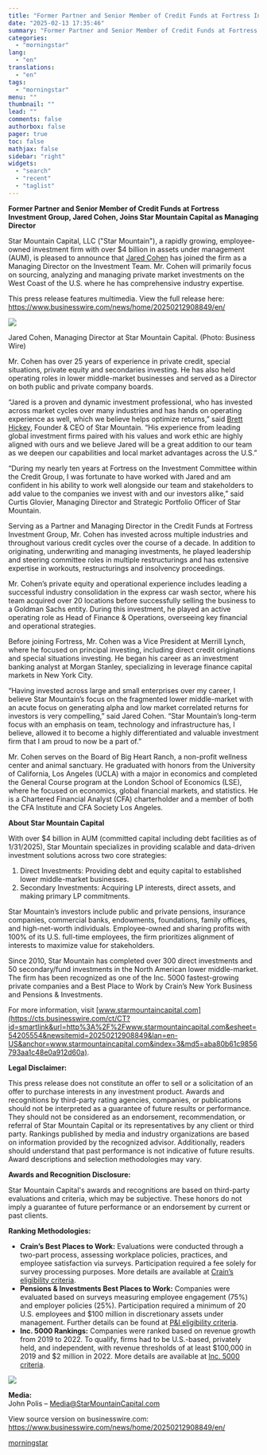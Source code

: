 ```yaml
---
title: "Former Partner and Senior Member of Credit Funds at Fortress Investment Group, Jared Cohen, Joins Star Mountain Capital as Managing Director"
date: "2025-02-13 17:35:46"
summary: "Former Partner and Senior Member of Credit Funds at Fortress Investment Group, Jared Cohen, Joins Star Mountain Capital as Managing Director Star Mountain Capital, LLC (\"Star Mountain\"), a rapidly growing, employee-owned investment firm with over $4 billion in assets under management (AUM), is pleased to announce that Jared Cohen has..."
categories:
  - "morningstar"
lang:
  - "en"
translations:
  - "en"
tags:
  - "morningstar"
menu: ""
thumbnail: ""
lead: ""
comments: false
authorbox: false
pager: true
toc: false
mathjax: false
sidebar: "right"
widgets:
  - "search"
  - "recent"
  - "taglist"
---
```


**Former Partner and Senior Member of Credit Funds at Fortress Investment Group, Jared Cohen, Joins Star Mountain Capital as Managing Director**

Star Mountain Capital, LLC ("Star Mountain"), a rapidly growing, employee-owned investment firm with over $4 billion in assets under management (AUM), is pleased to announce that [Jared Cohen](https://cts.businesswire.com/ct/CT?id=smartlink&url=https%3A%2F%2Fstarmountaincapital.com%2Fteam%2Fjared-cohen%2F&esheet=54205554&newsitemid=20250212908849&lan=en-US&anchor=Jared+Cohen&index=1&md5=c3d54f16603fa3744d72d460cbb5d22a) has joined the firm as a Managing Director on the Investment Team. Mr. Cohen will primarily focus on sourcing, analyzing and managing private market investments on the West Coast of the U.S. where he has comprehensive industry expertise.

This press release features multimedia. View the full release here: <https://www.businesswire.com/news/home/20250212908849/en/>

 ![](https://mms.businesswire.com/media/20250212908849/en/2380923/4/Jared_Cohen_Announcement.jpg)

Jared Cohen, Managing Director at Star Mountain Capital. (Photo: Business Wire)

Mr. Cohen has over 25 years of experience in private credit, special situations, private equity and secondaries investing. He has also held operating roles in lower middle-market businesses and served as a Director on both public and private company boards.

“Jared is a proven and dynamic investment professional, who has invested across market cycles over many industries and has hands on operating experience as well, which we believe helps optimize returns,” said [Brett Hickey](https://cts.businesswire.com/ct/CT?id=smartlink&url=https%3A%2F%2Fstarmountaincapital.com%2Fteam%2Fbrett-hickey%2F&esheet=54205554&newsitemid=20250212908849&lan=en-US&anchor=Brett+Hickey&index=2&md5=92e92bd1456044b7836de3a0ba0f08bf), Founder & CEO of Star Mountain. “His experience from leading global investment firms paired with his values and work ethic are highly aligned with ours and we believe Jared will be a great addition to our team as we deepen our capabilities and local market advantages across the U.S.”

“During my nearly ten years at Fortress on the Investment Committee within the Credit Group, I was fortunate to have worked with Jared and am confident in his ability to work well alongside our team and stakeholders to add value to the companies we invest with and our investors alike,” said Curtis Glovier, Managing Director and Strategic Portfolio Officer of Star Mountain.

Serving as a Partner and Managing Director in the Credit Funds at Fortress Investment Group, Mr. Cohen has invested across multiple industries and throughout various credit cycles over the course of a decade. In addition to originating, underwriting and managing investments, he played leadership and steering committee roles in multiple restructurings and has extensive expertise in workouts, restructurings and insolvency proceedings.

Mr. Cohen’s private equity and operational experience includes leading a successful industry consolidation in the express car wash sector, where his team acquired over 20 locations before successfully selling the business to a Goldman Sachs entity. During this investment, he played an active operating role as Head of Finance & Operations, overseeing key financial and operational strategies.

Before joining Fortress, Mr. Cohen was a Vice President at Merrill Lynch, where he focused on principal investing, including direct credit originations and special situations investing. He began his career as an investment banking analyst at Morgan Stanley, specializing in leverage finance capital markets in New York City.

“Having invested across large and small enterprises over my career, I believe Star Mountain’s focus on the fragmented lower middle-market with an acute focus on generating alpha and low market correlated returns for investors is very compelling,” said Jared Cohen. “Star Mountain’s long-term focus with an emphasis on team, technology and infrastructure has, I believe, allowed it to become a highly differentiated and valuable investment firm that I am proud to now be a part of.”

Mr. Cohen serves on the Board of Big Heart Ranch, a non-profit wellness center and animal sanctuary. He graduated with honors from the University of California, Los Angeles (UCLA) with a major in economics and completed the General Course program at the London School of Economics (LSE), where he focused on economics, global financial markets, and statistics. He is a Chartered Financial Analyst (CFA) charterholder and a member of both the CFA Institute and CFA Society Los Angeles.

**About Star Mountain Capital**

With over $4 billion in AUM (committed capital including debt facilities as of 1/31/2025), Star Mountain specializes in providing scalable and data-driven investment solutions across two core strategies:

1. Direct Investments: Providing debt and equity capital to established lower middle-market businesses.
2. Secondary Investments: Acquiring LP interests, direct assets, and making primary LP commitments.

Star Mountain’s investors include public and private pensions, insurance companies, commercial banks, endowments, foundations, family offices, and high-net-worth individuals. Employee-owned and sharing profits with 100% of its U.S. full-time employees, the firm prioritizes alignment of interests to maximize value for stakeholders.

Since 2010, Star Mountain has completed over 300 direct investments and 50 secondary/fund investments in the North American lower middle-market. The firm has been recognized as one of the Inc. 5000 fastest-growing private companies and a Best Place to Work by Crain’s New York Business and Pensions & Investments.

For more information, visit [www.starmountaincapital.com](https://cts.businesswire.com/ct/CT?id=smartlink&url=http%3A%2F%2Fwww.starmountaincapital.com&esheet=54205554&newsitemid=20250212908849&lan=en-US&anchor=www.starmountaincapital.com&index=3&md5=aba80b61c9856793aa1c48e0a912d60a).

**Legal Disclaimer:**

This press release does not constitute an offer to sell or a solicitation of an offer to purchase interests in any investment product. Awards and recognitions by third-party rating agencies, companies, or publications should not be interpreted as a guarantee of future results or performance. They should not be considered as an endorsement, recommendation, or referral of Star Mountain Capital or its representatives by any client or third party. Rankings published by media and industry organizations are based on information provided by the recognized advisor. Additionally, readers should understand that past performance is not indicative of future results. Award descriptions and selection methodologies may vary.

**Awards and Recognition Disclosure:**

Star Mountain Capital's awards and recognitions are based on third-party evaluations and criteria, which may be subjective. These honors do not imply a guarantee of future performance or an endorsement by current or past clients.

**Ranking Methodologies:**

* **Crain’s Best Places to Work:** Evaluations were conducted through a two-part process, assessing workplace policies, practices, and employee satisfaction via surveys. Participation required a fee solely for survey processing purposes. More details are available at [Crain’s eligibility criteria](https://cts.businesswire.com/ct/CT?id=smartlink&url=https%3A%2F%2Fbestcompaniesgroup.com%2Fbest-companies-to-work-for-in-new-york%2Feligibility%2F&esheet=54205554&newsitemid=20250212908849&lan=en-US&anchor=Crain%26%238217%3Bs+eligibility+criteria&index=4&md5=3e6612ec51a287798eb8e4665e5d11d3).
* **Pensions & Investments Best Places to Work:** Companies were evaluated based on surveys measuring employee engagement (75%) and employer policies (25%). Participation required a minimum of 20 U.S. employees and $100 million in discretionary assets under management. Further details can be found at [P&I eligibility criteria](https://cts.businesswire.com/ct/CT?id=smartlink&url=https%3A%2F%2Fbestcompaniesgroup.com%2Fbest-places-to-work-in-money-management%2Feligibility%2F&esheet=54205554&newsitemid=20250212908849&lan=en-US&anchor=P%26amp%3BI+eligibility+criteria&index=5&md5=46accc2006dcaed65eb143510a7f07d2).
* **Inc. 5000 Rankings:** Companies were ranked based on revenue growth from 2019 to 2022. To qualify, firms had to be U.S.-based, privately held, and independent, with revenue thresholds of at least $100,000 in 2019 and $2 million in 2022. More details are available at [Inc. 5000 criteria](https://cts.businesswire.com/ct/CT?id=smartlink&url=https%3A%2F%2Fwww.inc.com%2Finc5000&esheet=54205554&newsitemid=20250212908849&lan=en-US&anchor=Inc.+5000+criteria&index=6&md5=0612b533557fed48f6ad9b33fa4ff339).

 ![](https://cts.businesswire.com/ct/CT?id=bwnews&sty=20250212908849r1&sid=mstr3&distro=nx&lang=en)

**Media:**  
John Polis – [Media@StarMountainCapital.com](mailto:Media@StarMountainCapital.com)

View source version on businesswire.com: <https://www.businesswire.com/news/home/20250212908849/en/>

[morningstar](https://www.morningstar.com/news/business-wire/20250212908849/former-partner-and-senior-member-of-credit-funds-at-fortress-investment-group-jared-cohen-joins-star-mountain-capital-as-managing-director)
